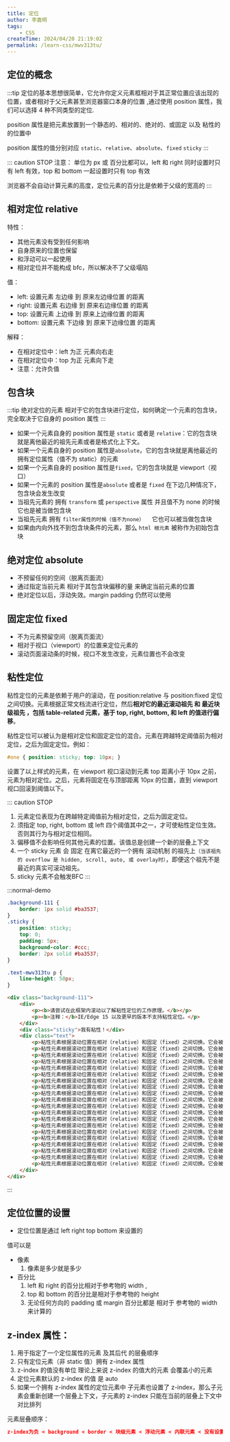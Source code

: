 ```yaml
---
title: 定位
author: 李嘉明
tags:
    - CSS
createTime: 2024/04/20 21:19:02
permalink: /learn-css/mwv313tu/
---
```


## 定位的概念

:::tip
定位的基本思想很简单，它允许你定义元素框相对于其正常位置应该出现的位置，或者相对于父元素甚至浏览器窗口本身的位置 ,通过使用 position 属性，我们可以选择 4 种不同类型的定位.

position 属性是把元素放置到一个静态的、相对的、绝对的、或固定 以及 粘性的 的位置中

position 属性的值分别对应 `static`、`relative`、`absolute`、`fixed` `sticky`
:::

::: caution STOP
注意： 单位为 px 或 百分比都可以，left 和 right 同时设置时只有 left 有效，top 和 bottom 一起设置时只有 top 有效

浏览器不会自动计算元素的高度，定位元素的百分比是依赖于父级的宽高的
:::

## 相对定位 relative

特性：

- 其他元素没有受到任何影响
- 自身原来的位置也保留
- 和浮动可以一起使用
- 相对定位并不能构成 bfc，所以解决不了父级塌陷

值：

- left: 设置元素 左边缘 到 原来左边缘位置 的距离
- right: 设置元素 右边缘 到 原来右边缘位置 的距离
- top: 设置元素 上边缘 到 原来上边缘位置 的距离
- bottom: 设置元素 下边缘 到 原来下边缘位置 的距离

解释：

- 在相对定位中：left 为正 元素向右走
- 在相对定位中：top 为正 元素向下走
- 注意：允许负值

## 包含块

:::tip
绝对定位的元素 相对于它的包含块进行定位，如何确定一个元素的包含块，完全取决于它自身的 position 属性
:::

- 如果一个元素自身的 position 属性是 `static` 或者是 `relative`：它的包含块就是离他最近的祖先元素或者是格式化上下文。
- 如果一个元素自身的 position 属性是`absolute`，它的包含块就是离他最近的 拥有定位属性（值不为 static）的元素
- 如果一个元素自身的 position 属性是`fixed`，它的包含块就是 viewport（视口）
- 如果一个元素的 position 属性是`absolute` 或者是 `fixed` 在下边几种情况下，包含块会发生改变
- 当祖先元素的 拥有 `transform` 或 `perspective` 属性 并且值不为 none 的时候 它也是被当做包含块
- 当祖先元素 拥有 `filter属性的时候（值不为none）  ` 它也可以被当做包含块
- 如果由内向外找不到包含块条件的元素，那么 `html 根元素` 被称作为初始包含块

## 绝对定位 absolute

- 不预留任何的空间（脱离页面流）
- 通过指定当前元素 相对于其包含块偏移的量 来确定当前元素的位置
- 绝对定位以后，浮动失效。margin padding 仍然可以使用

## 固定定位 fixed

- 不为元素预留空间（脱离页面流）
- 相对于视口（viewport）的位置来定位元素的
- 滚动页面滚动条的时候，视口不发生改变，元素位置也不会改变

## 粘性定位

粘性定位的元素是依赖于用户的滚动，在 position:relative 与 position:fixed 定位之间切换。元素根据正常文档流进行定位，然后**相对它的最近滚动祖先 和 最近块级祖先 ，包括 table-related 元素，基于 top, right, bottom, 和 left 的值进行偏移**。

粘性定位可以被认为是相对定位和固定定位的混合。元素在跨越特定阈值前为相对定位，之后为固定定位。例如：

```css
#one { position: sticky; top: 10px; }
```
设置了以上样式的元素，在 viewport 视口滚动到元素 top 距离小于 10px 之前，元素为相对定位。之后，元素将固定在与顶部距离 10px 的位置，直到 viewport 视口回滚到阈值以下。

::: caution STOP
1. 元素定位表现为在跨越特定阈值前为相对定位，之后为固定定位。
2. 须指定 top, right, bottom 或 left 四个阈值其中之一，才可使粘性定位生效。否则其行为与相对定位相同。
3. 偏移值不会影响任何其他元素的位置。该值总是创建一个新的层叠上下文
4. 一个 sticky 元素 会 固定 在离它最近的一个拥有 滚动机制 的祖先上`（当该祖先的 overflow 是 hidden, scroll, auto, 或 overlay时）`，即便这个祖先不是最近的真实可滚动祖先。
5. sticky 元素不会触发BFC
:::


:::normal-demo

```css
.background-111 {
    border: 1px solid #ba3537;
}
.sticky {
    position: sticky;
    top: 0;
    padding: 5px;
    background-color: #ccc;
    border: 2px solid #ba3537;
}

.text-mwv313tu p {
    line-height: 50px;
}
```
```html
<div class="background-111">
    <div>
        <p><b>请尝试在此框架内滚动以了解粘性定位的工作原理。</b></p>
        <p><b>注释：</b>IE/Edge 15 以及更早的版本不支持粘性定位。</p>
    </div> 
    <div class="sticky">我有粘性！</div>
    <div class="text">
        <p>粘性元素根据滚动位置在相对（relative）和固定（fixed）之间切换。它会被相对定位，直到在视口中遇到给定的偏移位置为止 - 然后将其“粘贴”在适当的位置（比如 position:fixed）。</p>
        <p>粘性元素根据滚动位置在相对（relative）和固定（fixed）之间切换。它会被相对定位，直到在视口中遇到给定的偏移位置为止 - 然后将其“粘贴”在适当的位置（比如 position:fixed）。</p>
        <p>粘性元素根据滚动位置在相对（relative）和固定（fixed）之间切换。它会被相对定位，直到在视口中遇到给定的偏移位置为止 - 然后将其“粘贴”在适当的位置（比如 position:fixed）。</p>
        <p>粘性元素根据滚动位置在相对（relative）和固定（fixed）之间切换。它会被相对定位，直到在视口中遇到给定的偏移位置为止 - 然后将其“粘贴”在适当的位置（比如 position:fixed）。</p>
        <p>粘性元素根据滚动位置在相对（relative）和固定（fixed）之间切换。它会被相对定位，直到在视口中遇到给定的偏移位置为止 - 然后将其“粘贴”在适当的位置（比如 position:fixed）。</p>
        <p>粘性元素根据滚动位置在相对（relative）和固定（fixed）之间切换。它会被相对定位，直到在视口中遇到给定的偏移位置为止 - 然后将其“粘贴”在适当的位置（比如 position:fixed）。</p>
        <p>粘性元素根据滚动位置在相对（relative）和固定（fixed）之间切换。它会被相对定位，直到在视口中遇到给定的偏移位置为止 - 然后将其“粘贴”在适当的位置（比如 position:fixed）。</p>
        <p>粘性元素根据滚动位置在相对（relative）和固定（fixed）之间切换。它会被相对定位，直到在视口中遇到给定的偏移位置为止 - 然后将其“粘贴”在适当的位置（比如 position:fixed）。</p>
        <p>粘性元素根据滚动位置在相对（relative）和固定（fixed）之间切换。它会被相对定位，直到在视口中遇到给定的偏移位置为止 - 然后将其“粘贴”在适当的位置（比如 position:fixed）。</p>
        <p>粘性元素根据滚动位置在相对（relative）和固定（fixed）之间切换。它会被相对定位，直到在视口中遇到给定的偏移位置为止 - 然后将其“粘贴”在适当的位置（比如 position:fixed）。</p>
        <p>粘性元素根据滚动位置在相对（relative）和固定（fixed）之间切换。它会被相对定位，直到在视口中遇到给定的偏移位置为止 - 然后将其“粘贴”在适当的位置（比如 position:fixed）。</p>
        <p>粘性元素根据滚动位置在相对（relative）和固定（fixed）之间切换。它会被相对定位，直到在视口中遇到给定的偏移位置为止 - 然后将其“粘贴”在适当的位置（比如 position:fixed）。</p>
        <p>粘性元素根据滚动位置在相对（relative）和固定（fixed）之间切换。它会被相对定位，直到在视口中遇到给定的偏移位置为止 - 然后将其“粘贴”在适当的位置（比如 position:fixed）。</p>
        <p>粘性元素根据滚动位置在相对（relative）和固定（fixed）之间切换。它会被相对定位，直到在视口中遇到给定的偏移位置为止 - 然后将其“粘贴”在适当的位置（比如 position:fixed）。</p>
        <p>粘性元素根据滚动位置在相对（relative）和固定（fixed）之间切换。它会被相对定位，直到在视口中遇到给定的偏移位置为止 - 然后将其“粘贴”在适当的位置（比如 position:fixed）。</p>
        <p>粘性元素根据滚动位置在相对（relative）和固定（fixed）之间切换。它会被相对定位，直到在视口中遇到给定的偏移位置为止 - 然后将其“粘贴”在适当的位置（比如 position:fixed）。</p>
        <p>粘性元素根据滚动位置在相对（relative）和固定（fixed）之间切换。它会被相对定位，直到在视口中遇到给定的偏移位置为止 - 然后将其“粘贴”在适当的位置（比如 position:fixed）。</p>
        <p>粘性元素根据滚动位置在相对（relative）和固定（fixed）之间切换。它会被相对定位，直到在视口中遇到给定的偏移位置为止 - 然后将其“粘贴”在适当的位置（比如 position:fixed）。</p>
        <p>粘性元素根据滚动位置在相对（relative）和固定（fixed）之间切换。它会被相对定位，直到在视口中遇到给定的偏移位置为止 - 然后将其“粘贴”在适当的位置（比如 position:fixed）。</p>
        <p>粘性元素根据滚动位置在相对（relative）和固定（fixed）之间切换。它会被相对定位，直到在视口中遇到给定的偏移位置为止 - 然后将其“粘贴”在适当的位置（比如 position:fixed）。</p>
    </div>
</div>
```
:::

## 定位位置的设置

- 定位位置是通过 left right top bottom 来设置的

值可以是

- 像素
  1. 像素是多少就是多少
- 百分比
  1. left 和 right 的百分比相对于参考物的 width ,
  2. top 和 bottom 的百分比是相对于参考物的 height
  3. 无论任何方向的 padding 或 margin 百分比都是 相对于 参考物的 width 来计算的

## z-index 属性：

1. 用于指定了一个定位属性的元素 及其后代 的层叠顺序
2. 只有定位元素（非 static 值）拥有 z-index 属性
3. z-index 的值没有单位 理论上来说 z-index 的值大的元素 会覆盖小的元素
4. 定位元素默认的 z-index 的值 是 auto
5. 如果一个拥有 z-index 属性的定位元素中 子元素也设置了 z-index，那么子元素会重新创建一个层叠上下文，子元素的 z-index 只能在当前的层叠上下文中对比排列

元素层叠顺序：

```json
z-index为负 < background < border < 块级元素 < 浮动元素 < 内联元素 < 没有设置z-index的定位元素 < z-index为正
```
